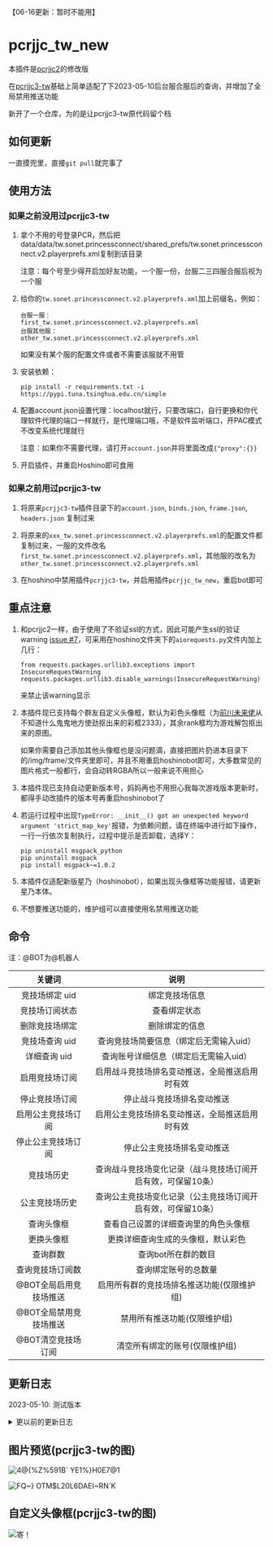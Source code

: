 【06-16更新：暂时不能用】

# pcrjjc_tw_new

本插件是[pcrjjc2](https://github.com/cc004/pcrjjc2/tree/tw)的修改版

在[pcrjjc3-tw](https://github.com/azmiao/pcrjjc3-tw)基础上简单适配了下2023-05-10后台服合服后的查询，并增加了全局禁用推送功能

新开了一个仓库，为的是让pcrjjc3-tw原代码留个档

## 如何更新

一直摸兜里，直接`git pull`就完事了

## 使用方法

### 如果之前没用过pcrjjc3-tw

1. 拿个不用的号登录PCR，然后把data/data/tw.sonet.princessconnect/shared_prefs/tw.sonet.princessconnect.v2.playerprefs.xml复制到该目录

    注意：每个号至少得开启加好友功能，一个服一份，台服二三四服合服后视为一个服

2. 给你的`tw.sonet.princessconnect.v2.playerprefs.xml`加上前缀名，例如：
    ```
    台服一服：
    first_tw.sonet.princessconnect.v2.playerprefs.xml
    台服其他服：
    other_tw.sonet.princessconnect.v2.playerprefs.xml
    ```
    如果没有某个服的配置文件或者不需要该服就不用管

3. 安装依赖：
    ```
    pip install -r requirements.txt -i https://pypi.tuna.tsinghua.edu.cn/simple
    ```
    
4. 配置account.json设置代理：localhost就行，只要改端口，自行更换和你代理软件代理的端口一样就行，是代理端口哦，不是软件监听端口，开PAC模式不改变系统代理就行

    注意：如果你不需要代理，请打开`account.json`并将里面改成`{"proxy":{}}`

5. 开启插件，并重启Hoshino即可食用

### 如果之前用过pcrjjc3-tw

1. 将原来`pcrjjc3-tw`插件目录下的`account.json`, `binds.json`, `frame.json`, `headers.json` 复制过来

2. 将原来的`xxx_tw.sonet.princessconnect.v2.playerprefs.xml`的配置文件都复制过来，一服的文件改名`first_tw.sonet.princessconnect.v2.playerprefs.xml`，其他服的改名为`other_tw.sonet.princessconnect.v2.playerprefs.xml`

3. 在hoshino中禁用插件`pcrjjc3-tw`，并启用插件`pcrjjc_tw_new`，重启bot即可

## 重点注意

1. 和pcrjjc2一样，由于使用了不验证ssl的方式，因此可能产生ssl的验证warning [issue #7](https://github.com/azmiao/pcrjjc3-tw/issues/7)，可采用在hoshino文件夹下的`aiorequests.py`文件内加上几行：
    ```
    from requests.packages.urllib3.exceptions import InsecureRequestWarning
    requests.packages.urllib3.disable_warnings(InsecureRequestWarning)
    ```
    来禁止该warning显示

2. 本插件现已支持每个群友自定义头像框，默认为彩色头像框（为[前川未来佬](https://github.com/shirakami-fubuki)从不知道什么鬼鬼地方使劲抠出来的彩框2333），其余rank框均为游戏解包抠出来的原图。

    如果你需要自己添加其他头像框也是没问题滴，直接把图片扔进本目录下的/img/frame/文件夹里即可，并且不用重启hoshinobot即可，大多数常见的图片格式一般都行，会自动转RGBA所以一般来说不用担心

3. 本插件现已支持自动更新版本号，妈妈再也不用担心我每次游戏版本更新时，都得手动改插件的版本号再重启hoshinobot了

4. 若运行过程中出现`TypeError: __init__() got an unexpected keyword argument 'strict_map_key'`报错，为依赖问题，请在终端中进行如下操作，一行一行依次复制执行，过程中提示是否卸载，选择Y：

   ```
   pip uninstall msgpack_python
   pip uninstall msgpack
   pip install msgpack~=1.0.2
   ```

5. 本插件仅适配新版星乃（hoshinobot），如果出现头像框等功能报错，请更新星乃本体。

6. 不想要推送功能的，维护组可以直接使用名禁用推送功能

## 命令

注：@BOT为@机器人

|      关键词      | 说明 |
|:-------------:| :----: |
|   竞技场绑定 uid   | 绑定竞技场信息 |
|    竞技场订阅状态    | 查看绑定状态 |
|    删除竞技场绑定    | 删除绑定的信息 |
|   竞技场查询 uid   | 查询竞技场简要信息（绑定后无需输入uid） |
|   详细查询 uid    | 查询账号详细信息（绑定后无需输入uid） |
|    启用竞技场订阅    | 启用战斗竞技场排名变动推送，全局推送启用时有效 |
|    停止竞技场订阅    | 停止战斗竞技场排名变动推送 |
|   启用公主竞技场订阅   | 启用公主竞技场排名变动推送，全局推送启用时有效 |
|   停止公主竞技场订阅   | 停止公主竞技场排名变动推送 |
|     竞技场历史     | 查询战斗竞技场变化记录（战斗竞技场订阅开启有效，可保留10条） |
|    公主竞技场历史    | 查询公主竞技场变化记录（公主竞技场订阅开启有效，可保留10条） |
|     查询头像框     | 查看自己设置的详细查询里的角色头像框 |
|     更换头像框     | 更换详细查询生成的头像框，默认彩色 |
|     查询群数      | 查询bot所在群的数目 |
|   查询竞技场订阅数    | 查询绑定账号的总数量 |
| @BOT全局启用竞技场推送 | 启用所有群的竞技场排名推送功能(仅限维护组) |
| @BOT全局禁用竞技场推送 | 禁用所有推送功能(仅限维护组) |
|  @BOT清空竞技场订阅  | 清空所有绑定的账号(仅限维护组) |

## 更新日志

2023-05-10: 测试版本

<details>
<summary>更以前的更新日志</summary>

（无）

</details>

## 图片预览(pcrjjc3-tw的图)
![4@{%Z%591B` YE1%}H0E7@1](https://user-images.githubusercontent.com/71607036/154960896-1d183705-0805-4f80-9cf2-6de13d35c5c3.jpg)

![FQ~} OTM$L20L6DAEI~RN`K](https://user-images.githubusercontent.com/71607036/154960912-6fd4f1fb-df38-4ef6-997c-af01b71810f4.PNG)

## 自定义头像框(pcrjjc3-tw的图)

![寄！](https://cdn.jsdelivr.net/gh/azmiao/picture-bed/img/寄汤来咯.png)
